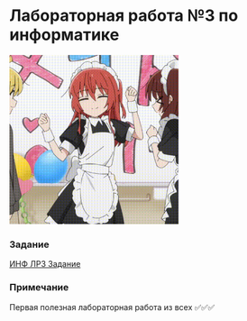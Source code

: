 # Лабораторная работа №3 по информатике
<img alt="maid!!" src="https://github.com/ldpst/itmo/blob/main/.data/kita-ikuyo.gif" height=300 width=300></img>
### Задание
[ИНФ ЛР3 Задание](https://github.com/ldpst/itmo/blob/main/sem-1_inf/labs/lab3/%D0%98%D0%9D%D0%A4%20%D0%9B%D0%A03%20%D0%97%D0%B0%D0%B4%D0%B0%D0%BD%D0%B8%D0%B5.pdf)
### Примечание
Первая полезная лабораторная работа из всех ✅✅✅
